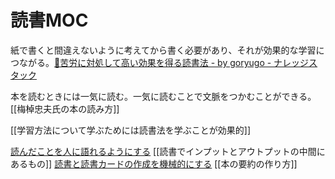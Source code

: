 # 読書MOC

紙で書くと間違えないように考えてから書く必要があり、それが効果的な学習につながる。[📖苦労に対処して高い効果を得る読書法 - by goryugo - ナレッジスタック](https://knowledgestuck.substack.com/p/fd6)

本を読むときには一気に読む。一気に読むことで文脈をつかむことができる。 [[梅棹忠夫氏の本の読み方]]

[[学習方法について学ぶためには読書法を学ぶことが効果的]]

[読んだことを人に語れるようにする](読んだことを人に語れるようにする.md)
[[読書でインプットとアウトプットの中間にあるもの]]
[読書と読書カードの作成を機械的にする](読書と読書カードの作成を機械的にする.md)
[[本の要約の作り方]]